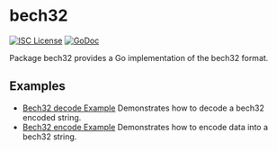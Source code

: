 bech32
==========

[![ISC License](http://img.shields.io/badge/license-ISC-blue.svg)](https://choosealicense.com/licenses/isc/)
[![GoDoc](https://godoc.org/github.com/shatll-s/nexelliad/util/bech32?status.png)](http://godoc.org/github.com/shatll-s/nexelliad/util/bech32)

Package bech32 provides a Go implementation of the bech32 format.

## Examples

* [Bech32 decode Example](http://godoc.org/github.com/shatll-s/nexelliad/util/bech32#example-Bech32Decode)
  Demonstrates how to decode a bech32 encoded string.
* [Bech32 encode Example](http://godoc.org/github.com/shatll-s/nexelliad/util/bech32#example-BechEncode)
  Demonstrates how to encode data into a bech32 string.

